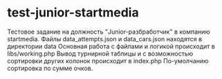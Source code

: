 # test-junior-startmedia
Тестовое задание на должность "Junior-разбработчик" в компанию startmedia.
Файлы data_attempts.json и data_cars.json находятся в директории data
Основная работа с файлами и логикой происходит в libs/working.php
Вывод турнирной таблицы и с возможностью сортировки других колонок происходит в index.php
По-умолчанию сортировка по сумме очков.
